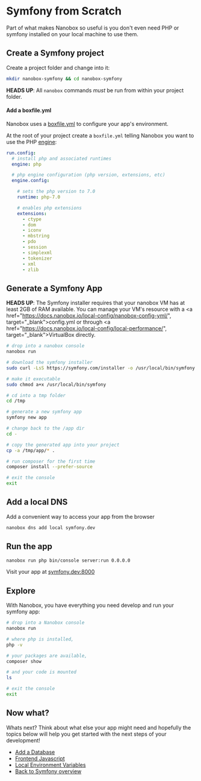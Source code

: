 # Symfony from Scratch
Part of what makes Nanobox so useful is you don't even need PHP or symfony installed on your local machine to use them.

## Create a Symfony project
Create a project folder and change into it:

```bash
mkdir nanobox-symfony && cd nanobox-symfony
```

**HEADS UP**: All `nanobox` commands *must* be run from within your project folder.

#### Add a boxfile.yml
Nanobox uses a <a href="https://docs.nanobox.io/boxfile/" target="\_blank">boxfile.yml</a> to configure your app's environment.

At the root of your project create a `boxfile.yml` telling Nanobox you want to use the PHP <a href="https://docs.nanobox.io/engines/" target="\_blank">engine</a>:

```yaml
run.config:
  # install php and associated runtimes
  engine: php

  # php engine configuration (php version, extensions, etc)
  engine.config:

    # sets the php version to 7.0
    runtime: php-7.0

    # enables php extensions
    extensions:
      - ctype
      - dom
      - iconv
      - mbstring
      - pdo
      - session
      - simplexml
      - tokenizer
      - xml
      - zlib
```

## Generate a Symfony App

**HEADS UP**: The Symfony installer requires that your nanobox VM has at least 2GB of RAM available. You can manage your VM's resource with a <a href="https://docs.nanobox.io/local-config/nanobox-config-yml/", target="_blank">config.yml</a> or through <a href="https://docs.nanobox.io/local-config/local-performance/", target="_blank">VirtualBox</a> directly.

```bash
# drop into a nanobox console
nanobox run

# download the symfony installer
sudo curl -LsS https://symfony.com/installer -o /usr/local/bin/symfony

# make it executable
sudo chmod a+x /usr/local/bin/symfony

# cd into a tmp folder
cd /tmp

# generate a new symfony app
symfony new app

# change back to the /app dir
cd -

# copy the generated app into your project
cp -a /tmp/app/* .

# run composer for the first time
composer install --prefer-source

# exit the console
exit
```

## Add a local DNS
Add a convenient way to access your app from the browser

```bash
nanobox dns add local symfony.dev
```

## Run the app

```bash
nanobox run php bin/console server:run 0.0.0.0
```

Visit your app at <a href="http://symfony.dev:8000" target="\_blank">symfony.dev:8000</a>

## Explore
With Nanobox, you have everything you need develop and run your symfony app:

```bash
# drop into a Nanobox console
nanobox run

# where php is installed,
php -v

# your packages are available,
composer show

# and your code is mounted
ls

# exit the console
exit
```

## Now what?
Whats next? Think about what else your app might need and hopefully the topics below will help you get started with the next steps of your development!

* [Add a Database](/php/symfony/add-a-database)
* [Frontend Javascript](/php/symfony/frontend-javascript)
* [Local Environment Variables](/php/symfony/local-evars)
* [Back to Symfony overview](/php/symfony)
